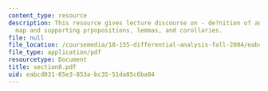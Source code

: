 ```yaml
---
content_type: resource
description: This resource gives lecture discourse on - de?nition of an inclusion
  map and supporting prpopositions, lemmas, and corollaries.
file: null
file_location: /coursemedia/18-155-differential-analysis-fall-2004/eabcd03165e3853abc3551da85c6ba84_section8.pdf
file_type: application/pdf
resourcetype: Document
title: section8.pdf
uid: eabcd031-65e3-853a-bc35-51da85c6ba84
---
```

